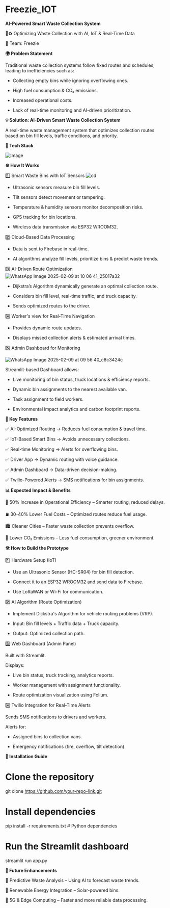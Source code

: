 # Freezie_IOT

**AI-Powered Smart Waste Collection System**

🚛♻ Optimizing Waste Collection with AI, IoT & Real-Time Data

📌 Team: Freezie

**🌍 Problem Statement**

Traditional waste collection systems follow fixed routes and schedules, leading to inefficiencies such as:

- Collecting empty bins while ignoring overflowing ones.

- High fuel consumption & CO₂ emissions.

- Increased operational costs.

- Lack of real-time monitoring and AI-driven prioritization.

**💡 Solution: AI-Driven Smart Waste Collection System**

A real-time waste management system that optimizes collection routes based on bin fill levels, traffic conditions, and priority.

**🔧 Tech Stack**

![image](https://github.com/user-attachments/assets/e5c650b4-11bb-47f1-8ed0-322d52b3a95e)


**⚙ How It Works**

1️⃣ Smart Waste Bins with IoT Sensors
![cd](https://github.com/user-attachments/assets/b5810264-80b0-4602-87f4-887b9603adc6)

- Ultrasonic sensors measure bin fill levels.

- Tilt sensors detect movement or tampering.

- Temperature & humidity sensors monitor decomposition risks.

- GPS tracking for bin locations.

- Wireless data transmission via ESP32 WROOM32.

2️⃣ Cloud-Based Data Processing

- Data is sent to Firebase in real-time.

- AI algorithms analyze fill levels, prioritize bins & predict waste trends.

3️⃣ AI-Driven Route Optimization
![WhatsApp Image 2025-02-09 at 10 06 41_25017a32](https://github.com/user-attachments/assets/7dcede1f-6304-4e39-b23a-771748ddbeb4)

- Dijkstra’s Algorithm dynamically generate an optimal collection route.

- Considers bin fill level, real-time traffic, and truck capacity.

- Sends optimized routes to the driver.

4️⃣ Worker's view for Real-Time Navigation

- Provides dynamic route updates.

- Displays missed collection alerts & estimated arrival times.

5️⃣ Admin Dashboard for Monitoring

![WhatsApp Image 2025-02-09 at 09 56 40_c8c3424c](https://github.com/user-attachments/assets/cff8e6b9-76b3-4f35-8377-a77ab95ac2f8)

Streamlit-based Dashboard allows:

- Live monitoring of bin status, truck locations & efficiency reports.

- Dynamic bin assignments to the nearest available van.

- Task assignment to field workers.

- Environmental impact analytics and carbon footprint reports.

**🎯 Key Features**

✅ AI-Optimized Routing → Reduces fuel consumption & travel time.

✅ IoT-Based Smart Bins → Avoids unnecessary collections.

✅ Real-time Monitoring → Alerts for overflowing bins.

✅ Driver App → Dynamic routing with voice guidance.

✅ Admin Dashboard → Data-driven decision-making.

✅ Twilio-Powered Alerts → SMS notifications for bin assignments.

**📊 Expected Impact & Benefits**

🚀 50% Increase in Operational Efficiency – Smarter routing, reduced delays.

⛽ 30-40% Lower Fuel Costs – Optimized routes reduce fuel usage.

🏙 Cleaner Cities – Faster waste collection prevents overflow.

🌱 Lower CO₂ Emissions – Less fuel consumption, greener environment.

**🛠 How to Build the Prototype**

1️⃣ Hardware Setup (IoT)

- Use an Ultrasonic Sensor (HC-SR04)  for bin fill detection.

- Connect it to an ESP32 WROOM32 and send data to Firebase.

- Use LoRaWAN or Wi-Fi for communication.

2️⃣ AI Algorithm (Route Optimization)

- Implement Dijikstra's Algorithm for vehicle routing problems (VRP).

- Input: Bin fill levels + Traffic data + Truck capacity.

- Output: Optimized collection path.

3️⃣ Web Dashboard (Admin Panel)

Built with Streamlit.

Displays:

- Live bin status, truck tracking, analytics reports.

- Worker management with assignment functionality.

- Route optimization visualization using Folium.

4️⃣ Twilio Integration for Real-Time Alerts

Sends SMS notifications to drivers and workers.

Alerts for:

- Assigned bins to collection vans.

- Emergency notifications (fire, overflow, tilt detection).

**📜 Installation Guide**

# Clone the repository
git clone https://github.com/your-repo-link.git

# Install dependencies
pip install -r requirements.txt  # Python dependencies

# Run the Streamlit dashboard
streamlit run app.py


**🎯 Future Enhancements**

🚀 Predictive Waste Analysis – Using AI to forecast waste trends.

🔋 Renewable Energy Integration – Solar-powered bins.

📡 5G & Edge Computing – Faster and more reliable data processing.

